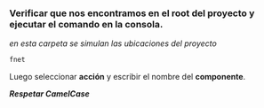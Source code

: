 ### Verificar que nos encontramos en el root del proyecto y ejecutar el comando en la consola.

_en esta carpeta se simulan las ubicaciones del proyecto_

```js
fnet
```

Luego seleccionar **acción** y escribir el nombre del **componente**.

**_Respetar CamelCase_**